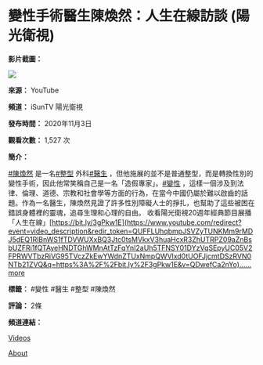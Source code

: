 # 變性手術醫生陳煥然：人生在線訪談 (陽光衛視)

**影片截圖：**

![](https://i.ytimg.com/an/Ruf0HaaJfIFCg69TflCaJA/featured_channel.jpg?v=5eb4a4bc)

**來源：** YouTube

**頻道：** iSunTV 陽光衛視

**發布時間：** 2020年11月3日

**觀看次數：** 1,527 次

**簡介：**

[#陳煥然](/hashtag/%E9%99%B3%E7%85%A5%E7%84%B6) 是一名[#整型](/hashtag/%E6%95%B4%E5%9E%8B) 外科[#醫生](/hashtag/%E9%86%AB%E7%94%9F) ，但他施展的並不是普通整型，而是轉換性別的變性手術，因此他常笑稱自己是一名「造假專家」。[#變性](/hashtag/%E8%AE%8A%E6%80%A7) ，這樣一個涉及到法律、倫理、道德、宗教和社會學等方面的行為，在當今中國仍屬於難以啟齒的話題。作為一名醫生，陳煥然見證了許多性別障礙人士的掙扎，也幫助了這些被困在錯誤身體裡的靈魂，追尋生理和心理的自由。 收看陽光衛視20週年經典節目展播「人生在線」[https://bit.ly/3gPkw1E](https://www.youtube.com/redirect?event=video_description&redir_token=QUFFLUhqbmpJSVZyTUNKMm9rMDJ5dEQ1RlBnWS1fTDVWUXxBQ3Jtc0tsMVkxV3huaHcxR3ZhUTRPZ09aZnBsbUZFRi1fQTAyeHNDTGhWMnAtTzFqYnI2aUh5TFNSY01DYzVqSEpyUC05V2FPRWVTbzRiVG95TVczZkEwYWdnZTUxNmpQWVlxd0tUOFJjcmtDSzRVN0NTb21ZVQ&q=https%3A%2F%2Fbit.ly%2F3gPkw1E&v=QDwefCa2nYo)…...more

**標籤：** #變性 #醫生 #整型 #陳煥然

**評論：** 2條

**頻道連結：**

[Videos](/@isuntvhk)

[About](/channel/UCRuf0HaaJfIFCg69TflCaJA/videos)
